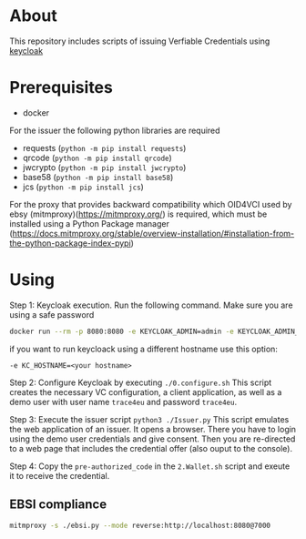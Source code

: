 # About
This repository includes scripts of issuing Verfiable Credentials using [keycloak](https://www.keycloak.org/)

# Prerequisites
* docker

For the issuer the following python libraries are required

* requests (`python -m pip install requests`)
* qrcode (`python -m pip install qrcode`)
* jwcrypto (`python -m pip install jwcrypto`)
* base58 (`python -m pip install base58`)
* jcs (`python -m pip install jcs`)

For the proxy that provides backward compatibility which OID4VCI used by ebsy (mitmproxy)(https://mitmproxy.org/)
is required, which must be installed using a Python Package manager (https://docs.mitmproxy.org/stable/overview-installation/#installation-from-the-python-package-index-pypi)

# Using
Step 1: Keycloak execution. Run the following command. Make sure you are using a safe password

```bash
docker run --rm -p 8080:8080 -e KEYCLOAK_ADMIN=admin -e KEYCLOAK_ADMIN_PASSWORD=admin -e KC_FEATURES=oid4vc-vci  quay.io/keycloak/keycloak:nightly start-dev
```

if you want to run keycloack using a different hostname use this option:

```
-e KC_HOSTNAME=<your hostname>
```

Step 2: Configure Keycloak by executing `./0.configure.sh` This script creates the necessary VC configuration, a client application, as well as a demo user
with user name `trace4eu` and password `trace4eu`. 


Step 3: Execute the issuer script `python3 ./Issuer.py` This script emulates the web application of an issuer. It opens a browser. There you have to login 
using the demo user credentials and give consent. Then you are re-directed to a web page that includes the credential offer (also ouput to the console).

Step 4: Copy the `pre-authorized_code` in the `2.Wallet.sh` script and exeute it to receive the credential. 

## EBSI compliance

```bash
mitmproxy -s ./ebsi.py --mode reverse:http://localhost:8080@7000
```
